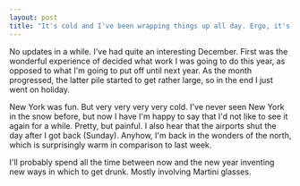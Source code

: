 ```yaml
---
layout: post
title: "It's cold and I've been wrapping things up all day. Ergo, it's Christmas time"
---
```

No updates in a while. I've had quite an interesting December. First was the
wonderful experience of decided what work I was going to do this year, as
opposed to what I'm going to put off until next year. As the month progressed,
the latter pile started to get rather large, so in the end I just went on
holiday.

New York was fun. But very very very very cold. I've never seen New York in
the snow before, but now I have I'm happy to say that I'd not like to see it
again for a while. Pretty, but painful. I also hear that the airports shut the
day after I got back (Sunday). Anyhow, I'm back in the wonders of the north,
which is surprisingly warm in comparison to last week.

I'll probably spend all the time between now and the new year inventing new
ways in which to get drunk. Mostly involving Martini glasses.
